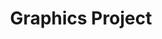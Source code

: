 ---
title: Graphics Project
role: Graphics Programmer
image: assets/image-sample.png
alt: Graphics Project
tools: C++ | OpenGL | GLSL
asset-base: /assets/programming/graphics/

caption:
  title: Graphics Project
  subtitle: Point/Directional/Spotlight <br> Deferred Shading <br> Bounding Volumes & BVH
  thumbnail: /assets/programming/graphics/thumbnail.png
  
video:
  title: Video
  url: https://www.youtube.com/embed/REPLACE-WITH-CODE
  detail:
    - title: Graphics
      desc: Develop custom obj file loader to render model and apply Blinn-Phong lighting, multiple lighting with point light, directional light, spotlight, deferred shading. Detect collision between AABB, sphere, ray, triangle, plane, and point and generate BVH when loading models. Save and load scene data including lighting information.

detail:
  - image-path: 
    alt: 
    desc: 
---